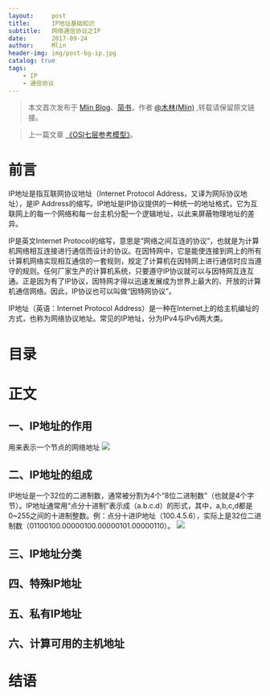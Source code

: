 ```yaml
---
layout:     post
title:      IP地址基础知识
subtitle:   网络通信协议之IP
date:       2017-09-24
author:     Mlin
header-img: img/post-bg-ip.jpg
catalog: true
tags:
    - IP
    - 通信协议
---
```



> 本文首次发布于 [Mlin Blog](http://happymiki.top)、[简书](http://www.jianshu.com/u/3f05018752b8)，作者 [@木林(Mlin)](http://github.com/happymiki) ,转载请保留原文链接。

> 上一篇文章 [《OSI七层参考模型》](https://happymiki.github.io/2017/09/11/OSI七层参考模型/)。

# 前言
IP地址是指互联网协议地址（Internet Protocol Address，又译为网际协议地址），是IP Address的缩写。IP地址是IP协议提供的一种统一的地址格式，它为互联网上的每一个网络和每一台主机分配一个逻辑地址，以此来屏蔽物理地址的差异。

IP是英文Internet Protocol的缩写，意思是“网络之间互连的协议”，也就是为计算机网络相互连接进行通信而设计的协议。在因特网中，它是能使连接到网上的所有计算机网络实现相互通信的一套规则，规定了计算机在因特网上进行通信时应当遵守的规则。任何厂家生产的计算机系统，只要遵守IP协议就可以与因特网互连互通。正是因为有了IP协议，因特网才得以迅速发展成为世界上最大的、开放的计算机通信网络。因此，IP协议也可以叫做“因特网协议”。

IP地址（英语：Internet Protocol Address）是一种在Internet上的给主机编址的方式，也称为网络协议地址。常见的IP地址，分为IPv4与IPv6两大类。

# 目录

# 正文
## 一、IP地址的作用
用来表示一个节点的网络地址
![](http://upload-images.jianshu.io/upload_images/6757403-005bfb618b19c89c.png?imageMogr2/auto-orient/strip%7CimageView2/2/w/1240)

## 二、IP地址的组成
IP地址是一个32位的二进制数，通常被分割为4个“8位二进制数”（也就是4个字节）。IP地址通常用“点分十进制”表示成（a.b.c.d）的形式，其中，a,b,c,d都是0~255之间的十进制整数。例：点分十进IP地址（100.4.5.6），实际上是32位二进制数（01100100.00000100.00000101.00000110）。
![](http://upload-images.jianshu.io/upload_images/6757403-8d4144935d301b00.png?imageMogr2/auto-orient/strip%7CimageView2/2/w/1240)

## 三、IP地址分类
## 四、特殊IP地址
## 五、私有IP地址
## 六、计算可用的主机地址

# 结语
